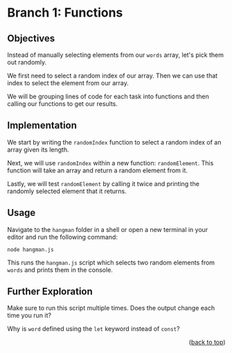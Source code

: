 # Branch 1: Functions

<div id="top"></div>

## Objectives

Instead of manually selecting elements from our `words` array, let's pick them out randomly.

We first need to select a random index of our array.
Then we can use that index to select the element from our array.

We will be grouping lines of code for each task into functions and then calling our functions to get our results.

## Implementation

We start by writing the `randomIndex` function to select a random index of an array given its length.

Next, we will use `randomIndex` within a new function: `randomElement`.
This function will take an array and return a random element from it.

Lastly, we will test `randomElement` by calling it twice and printing the randomly selected element that it returns.

## Usage

Navigate to the `hangman` folder in a shell or open a new terminal in your editor and run the following command:

```
node hangman.js
```

This runs the `hangman.js` script which selects two random elements from `words` and prints them in the console.

## Further Exploration

Make sure to run this script multiple times.
Does the output change each time you run it?

Why is `word` defined using the `let` keyword instead of `const`?

<p align="right">(<a href="#top">back to top</a>)</p>
